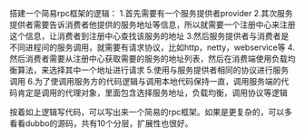 搭建一个简易rpc框架的逻辑：
1.首先需要有一个服务提供者provider
2.其次服务提供者需要告诉消费者他提供的服务地址等信息，所以就需要一个注册中心来注册这个信息，让消费者到注册中心查找该服务的地址
3.然后服务提供者与消费者是不同进程间的服务调用，就需要有请求协议，比如http，netty，webservice等
4.然后消费者需要从注册中心获取需要的服务的地址列表，然后在消费端使用负载均衡算法，来选择其中一个地址进行请求
5.使用与服务提供者相同的协议进行服务调用
6.为了使调用服务方的代码逻辑与调用本地代码保持一直，调用服务端的代码肯定是调用的代理对象，里面包含选择服务地址，负载均衡，调用协议等逻辑

按着如上逻辑写代码，可以写出来一个简易的rpc框架。如果是更复杂的，可以多看看dubbo的源码，共有10个分层，扩展性也很好。